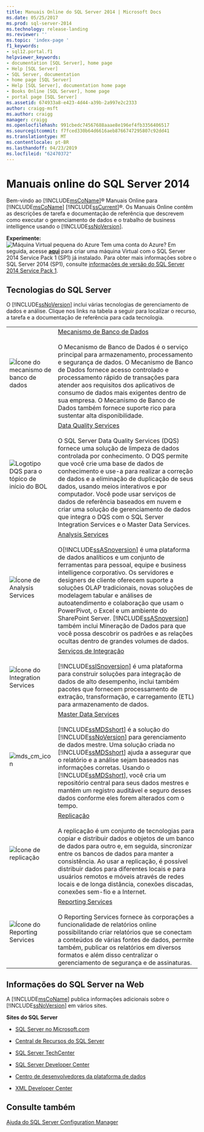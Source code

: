 ```yaml
---
title: Manuais Online do SQL Server 2014 | Microsoft Docs
ms.date: 05/25/2017
ms.prod: sql-server-2014
ms.technology: release-landing
ms.reviewer: ''
ms.topic: 'index-page '
f1_keywords:
- sql12.portal.f1
helpviewer_keywords:
- documentation [SQL Server], home page
- Help [SQL Server]
- SQL Server, documentation
- home page [SQL Server]
- Help [SQL Server], documentation home page
- Books Online [SQL Server], home page
- portal page [SQL Server]
ms.assetid: 674933a8-e423-4d44-a39b-2a997e2c2333
author: craigg-msft
ms.author: craigg
manager: craigg
ms.openlocfilehash: 991cbedc74567688aaae8e196ef4fb3356406517
ms.sourcegitcommit: f7fced330b64d6616aeb8766747295807c92dd41
ms.translationtype: MT
ms.contentlocale: pt-BR
ms.lasthandoff: 04/23/2019
ms.locfileid: "62470372"
---
```

# <a name="books-online-for-sql-server-2014"></a>Manuais online do SQL Server 2014

  Bem-vindo ao [!INCLUDE[msCoName](../includes/msconame-md.md)]® Manuais Online para [!INCLUDE[msCoName](../includes/msconame-md.md)] [!INCLUDE[ssCurrent](../includes/sscurrent-md.md)]®. Os Manuais Online contêm as descrições de tarefa e documentação de referência que descrevem como executar o gerenciamento de dados e o trabalho de business intelligence usando o [!INCLUDE[ssNoVersion](../includes/ssnoversion-md.md)].  
  
 **Experimente:**  
 ![Máquina Virtual pequena do Azure](../sql-server/media/what-s-new-in-sql-server-2016/azure-virtual-machine-small.png) Tem uma conta do Azure?  Em seguida, acesse **[aqui](https://ms.portal.azure.com/?flight=1#create/Microsoft.SQLServer2016RTMEnterpriseWindowsServer2012R2)** para criar uma máquina Virtual com o SQL Server 2014 Service Pack 1 (SP1) já instalado. Para obter mais informações sobre o SQL Server 2014 (SP1), consulte [informações de versão do SQL Server 2014 Service Pack 1](https://support.microsoft.com/en-us/kb/3058865). 
  
## <a name="sql-server-technologies"></a>Tecnologias do SQL Server  

 O [!INCLUDE[ssNoVersion](../includes/ssnoversion-md.md)] inclui várias tecnologias de gerenciamento de dados e análise. Clique nos links na tabela a seguir para localizar o recurso, a tarefa e a documentação de referência para cada tecnologia.  
  
|||  
|-|-|  
|![Ícone do mecanismo de banco de dados](media/database-engine.gif "ícone do mecanismo de banco de dados")|[Mecanismo de Banco de Dados](../database-engine/sql-server-database-engine-overview.md)<br /><br /> O Mecanismo de Banco de Dados é o serviço principal para armazenamento, processamento e segurança de dados. O Mecanismo de Banco de Dados fornece acesso controlado e processamento rápido de transações para atender aos requisitos dos aplicativos de consumo de dados mais exigentes dentro de sua empresa. O Mecanismo de Banco de Dados também fornece suporte rico para sustentar alta disponibilidade.|  
|![Logotipo DQS para o tópico de início do BOL](media/dqs-logo.jpg "logotipo DQS para o tópico de início do BOL")|[Data Quality Services](../data-quality-services/data-quality-services.md)<br /><br /> O SQL Server Data Quality Services (DQS) fornece uma solução de limpeza de dados controlada por conhecimento. O DQS permite que você crie uma base de dados de conhecimento e use-a para realizar a correção de dados e a eliminação de duplicação de seus dados, usando meios interativos e por computador. Você pode usar serviços de dados de referência baseados em nuvem e criar uma solução de gerenciamento de dados que integra o DQS com o SQL Server Integration Services e o Master Data Services.|  
|![Ícone de Analysis Services](media/analysisserver.gif "ícone de Analysis Services")|[Analysis Services](../analysis-services/analysis-services.md)<br /><br /> O[!INCLUDE[ssASnoversion](../includes/ssasnoversion-md.md)] é uma plataforma de dados analíticos e um conjunto de ferramentas para pessoal, equipe e business intelligence corporativo. Os servidores e designers de cliente oferecem suporte a soluções OLAP tradicionais, novas soluções de modelagem tabular e análises de autoatendimento e colaboração que usam o PowerPivot, o Excel e um ambiente do SharePoint Server. [!INCLUDE[ssASnoversion](../includes/ssasnoversion-md.md)] também inclui Mineração de Dados para que você possa descobrir os padrões e as relações ocultas dentro de grandes volumes de dados.|  
|![Ícone do Integration Services](media/dts.gif "ícone do Integration Services")|[Serviços de Integração](../integration-services/sql-server-integration-services.md)<br /><br /> [!INCLUDE[ssISnoversion](../includes/ssisnoversion-md.md)] é uma plataforma para construir soluções para integração de dados de alto desempenho, inclui também pacotes que fornecem processamento de extração, transformação, e carregamento (ETL) para armazenamento de dados.|  
|![mds_cm_icon](media/mds-cm-icon.gif "mds_cm_icon")|[Master Data Services](../master-data-services/master-data-services.md)<br /><br /> [!INCLUDE[ssMDSshort](../includes/ssmdsshort-md.md)] é a solução do [!INCLUDE[ssNoVersion](../includes/ssnoversion-md.md)] para gerenciamento de dados mestre. Uma solução criada no [!INCLUDE[ssMDSshort](../includes/ssmdsshort-md.md)] ajuda a assegurar que o relatório e a análise sejam baseados nas informações corretas. Usando o [!INCLUDE[ssMDSshort](../includes/ssmdsshort-md.md)], você cria um repositório central para seus dados mestres e mantém um registro auditável e seguro desses dados conforme eles forem alterados com o tempo.|  
|![Ícone de replicação](media/replication.gif "ícone de replicação")|[Replicação](../relational-databases/replication/sql-server-replication.md)<br /><br /> A replicação é um conjunto de tecnologias para copiar e distribuir dados e objetos de um banco de dados para outro e, em seguida, sincronizar entre os bancos de dados para manter a consistência. Ao usar a replicação, é possível distribuir dados para diferentes locais e para usuários remotos e móveis através de redes locais e de longa distância, conexões discadas, conexões sem-fio e a Internet.|  
|![Ícone do Reporting Services](media/reportingservices.gif "ícone do Reporting Services")|[Reporting Services](../reporting-services/create-deploy-and-manage-mobile-and-paginated-reports.md)<br /><br /> O Reporting Services fornece às corporações a funcionalidade de relatórios online possibilitando criar relatórios que se conectam a conteúdos de várias fontes de dados, permite também, publicar os relatórios em diversos formatos e além disso centralizar o gerenciamento de segurança e de assinaturas.|  
  
## <a name="sql-server-information-on-the-web"></a>Informações do SQL Server na Web  

 A [!INCLUDE[msCoName](../includes/msconame-md.md)] publica informações adicionais sobre o [!INCLUDE[ssNoVersion](../includes/ssnoversion-md.md)] em vários sites.  
  
 **Sites do SQL Server**  
  
-   [SQL Server no Microsoft.com](https://go.microsoft.com/fwlink/?linkid=8504)  
  
-   [Central de Recursos do SQL Server](https://go.microsoft.com/fwlink/?linkid=218841)  
  
-   [SQL Server TechCenter](https://go.microsoft.com/fwlink/?linkid=28107)  
  
-   [SQL Server Developer Center](https://go.microsoft.com/fwlink/?LinkId=42457)  
  
-   [Centro de desenvolvedores da plataforma de dados](https://go.microsoft.com/fwlink/?LinkId=17386)  
  
-   [XML Developer Center](https://go.microsoft.com/fwlink/?LinkId=42458)  
  
## <a name="see-also"></a>Consulte também  

 [Ajuda do SQL Server Configuration Manager](../tools/configuration-manager/sql-server-configuration-manager-help.md)  
  
  
